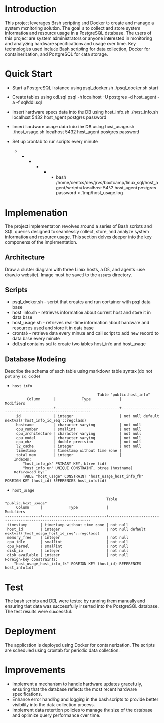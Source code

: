 # Introduction

This project leverages Bash scripting and Docker to create and manage a system monitoring solution. The goal is to collect and store system information and resource usage in a PostgreSQL database. The users of this project are system administrators or anyone interested in monitoring and analyzing hardware specifications and usage over time. Key technologies used include Bash scripting for data collection, Docker for containerization, and PostgreSQL for data storage.

# Quick Start

- Start a PostgreSQL instance using psql_docker.sh
  ./psql_docker.sh start

- Create tables using ddl.sql
  psql -h localhost -U postgres -d host_agent -a -f sql/ddl.sql

- Insert hardware specs data into the DB using host_info.sh
  ./host_info.sh localhost 5432 host_agent postgres password

- Insert hardware usage data into the DB using host_usage.sh
  ./host_usage.sh localhost 5432 host_agent postgres password

- Set up crontab to run scripts every minute
    - * * * * * bash /home/centos/dev/jrvs/bootcamp/linux_sql/host_agent/scripts/ localhost 5432 host_agent postgres password > /tmp/host_usage.log


# Implemenation

The project implementation revolves around a series of Bash scripts and SQL queries designed to seamlessly collect, store, and analyze system information and resource usage. This section delves deeper into the key components of the implementation.


## Architecture
Draw a cluster diagram with three Linux hosts, a DB, and agents (use draw.io website). Image must be saved to the `assets` directory.


## Scripts
- psql_docker.sh - script that creates and run container with psql data base
- host_info.sh - retrieves information about current host and store it in data base
- host_usage.sh - retrieves real-time information about hardware and resources used and store it in data base
- crontab - retrieve data every minute and call script to add new record to data base every minute
- ddl.sql contains sql to create two tables host_info and host_usage

## Database Modeling
Describe the schema of each table using markdown table syntax (do not put any sql code)

- `host_info`
```
                                          Table "public.host_info"
          Column      |            Type             |                       Modifiers                        
    ------------------+-----------------------------+--------------------------------------------------------
     id               | integer                     | not null default nextval('host_info_id_seq'::regclass)
     hostname         | character varying           | not null
     cpu_number       | smallint                    | not null
     cpu_architecture | character varying           | not null
     cpu_model        | character varying           | not null
     cpu_mhz          | double precision            | not null
     l2_cache         | integer                     | not null
     timestamp        | timestamp without time zone | 
     total_mem        | integer                     | 
    Indexes:
        "host_info_pk" PRIMARY KEY, btree (id)
        "host_info_un" UNIQUE CONSTRAINT, btree (hostname)
    Referenced by:
        TABLE "host_usage" CONSTRAINT "host_usage_host_info_fk" FOREIGN KEY (host_id) REFERENCES host_info(id)
```  
- `host_usage`

```
                                              Table "public.host_usage"
     Column     |            Type             |                          Modifiers                           
----------------+-----------------------------+--------------------------------------------------------------
 timestamp      | timestamp without time zone | not null
 host_id        | integer                     | not null default nextval('host_usage_host_id_seq'::regclass)
 memory_free    | integer                     | not null
 cpu_idle       | smallint                    | not null
 cpu_kernel     | smallint                    | not null
 disk_io        | integer                     | not null
 disk_available | integer                     | not null
Foreign-key constraints:
    "host_usage_host_info_fk" FOREIGN KEY (host_id) REFERENCES host_info(id)
```

# Test

The bash scripts and DDL were tested by running them manually and ensuring that data was successfully inserted into the PostgreSQL database. The test results were successful.

# Deployment

The application is deployed using Docker for containerization. The scripts are scheduled using crontab for periodic data collection.

# Improvements

- Implement a mechanism to handle hardware updates gracefully, ensuring that the database reflects the most recent hardware specifications.
- Enhance error handling and logging in the bash scripts to provide better visibility into the data collection process.
- Implement data retention policies to manage the size of the database and optimize query performance over time.
